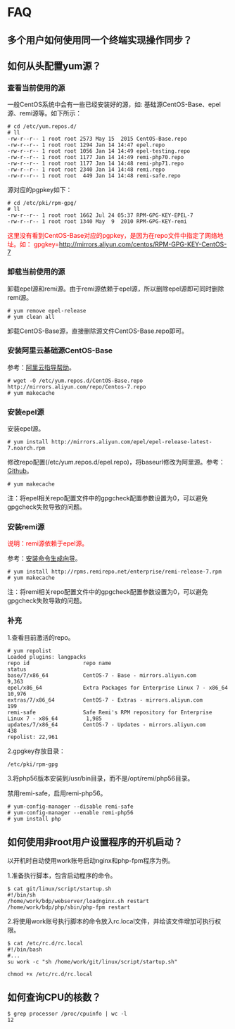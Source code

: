 # FAQ

## 多个用户如何使用同一个终端实现操作同步？


## 如何从头配置yum源？

### 查看当前使用的源

一般CentOS系统中会有一些已经安装好的源，如: 基础源CentOS-Base、epel源、remi源等。如下所示：

```
# cd /etc/yum.repos.d/
# ll
-rw-r--r-- 1 root root 2573 May 15  2015 CentOS-Base.repo
-rw-r--r-- 1 root root 1294 Jan 14 14:47 epel.repo
-rw-r--r-- 1 root root 1056 Jan 14 14:49 epel-testing.repo
-rw-r--r-- 1 root root 1177 Jan 14 14:49 remi-php70.repo
-rw-r--r-- 1 root root 1177 Jan 14 14:48 remi-php71.repo
-rw-r--r-- 1 root root 2340 Jan 14 14:48 remi.repo
-rw-r--r-- 1 root root  449 Jan 14 14:48 remi-safe.repo
```

源对应的pgpkey如下：

```
# cd /etc/pki/rpm-gpg/
# ll
-rw-r--r-- 1 root root 1662 Jul 24 05:37 RPM-GPG-KEY-EPEL-7
-rw-r--r-- 1 root root 1340 May  9  2010 RPM-GPG-KEY-remi
```

<font color="red">这里没有看到CentOS-Base对应的pgpkey，是因为在repo文件中指定了网络地址。如：
gpgkey=http://mirrors.aliyun.com/centos/RPM-GPG-KEY-CentOS-7
</font>


### 卸载当前使用的源

卸载epel源和remi源。由于remi源依赖于epel源，所以删除epel源即可同时删除remi源。

```
# yum remove epel-release
# yum clean all
```

卸载CentOS-Base源，直接删除源文件CentOS-Base.repo即可。


### 安装阿里云基础源CentOS-Base

参考：[阿里云指导帮助](http://mirrors.aliyun.com/help/centos)。

```
# wget -O /etc/yum.repos.d/CentOS-Base.repo http://mirrors.aliyun.com/repo/Centos-7.repo
# yum makecache
```


### 安装epel源

安装epel源。

```
# yum install http://mirrors.aliyun.com/epel/epel-release-latest-7.noarch.rpm
```

修改repo配置(/etc/yum.repos.d/epel.repo)，将baseurl修改为阿里源。参考：[Github](https://github.com/mumingv/linux/blob/master/backup/repo/epel.repo)。

```
# yum makecache
```

注：将epel相关repo配置文件中的gpgcheck配置参数设置为0，可以避免gpgcheck失败导致的问题。


### 安装remi源

<font color="red">说明：remi源依赖于epel源。</font>

参考：[安装命令生成向导](https://rpms.remirepo.net/wizard/)。

```
# yum install http://rpms.remirepo.net/enterprise/remi-release-7.rpm
# yum makecache
```

注：将remi相关repo配置文件中的gpgcheck配置参数设置为0，可以避免gpgcheck失败导致的问题。


### 补充

1.查看目前激活的repo。

```
# yum repolist
Loaded plugins: langpacks
repo id                 repo name                                                         status
base/7/x86_64           CentOS-7 - Base - mirrors.aliyun.com                               9,363
epel/x86_64             Extra Packages for Enterprise Linux 7 - x86_64                    10,976
extras/7/x86_64         CentOS-7 - Extras - mirrors.aliyun.com                               199
remi-safe               Safe Remi's RPM repository for Enterprise Linux 7 - x86_64         1,985
updates/7/x86_64        CentOS-7 - Updates - mirrors.aliyun.com                              438
repolist: 22,961
```

2.gpgkey存放目录：

```
/etc/pki/rpm-gpg
```

3.将php56版本安装到/usr/bin目录，而不是/opt/remi/php56目录。

禁用remi-safe，启用remi-php56。

```
# yum-config-manager --disable remi-safe
# yum-config-manager --enable remi-php56
# yum install php
```


## 如何使用非root用户设置程序的开机启动？

以开机时自动使用work账号启动nginx和php-fpm程序为例。

1.准备执行脚本，包含启动程序的命令。

```
$ cat git/linux/script/startup.sh 
#!/bin/sh
/home/work/bdp/webserver/loadnginx.sh restart
/home/work/bdp/php/sbin/php-fpm restart
```

2.将使用work账号执行脚本的命令放入rc.local文件，并给该文件增加可执行权限。

```
$ cat /etc/rc.d/rc.local 
#!/bin/bash
#...
su work -c "sh /home/work/git/linux/script/startup.sh"
```
```
chmod +x /etc/rc.d/rc.local
```


## 如何查询CPU的核数？

```
$ grep processor /proc/cpuinfo | wc -l  
12
```


